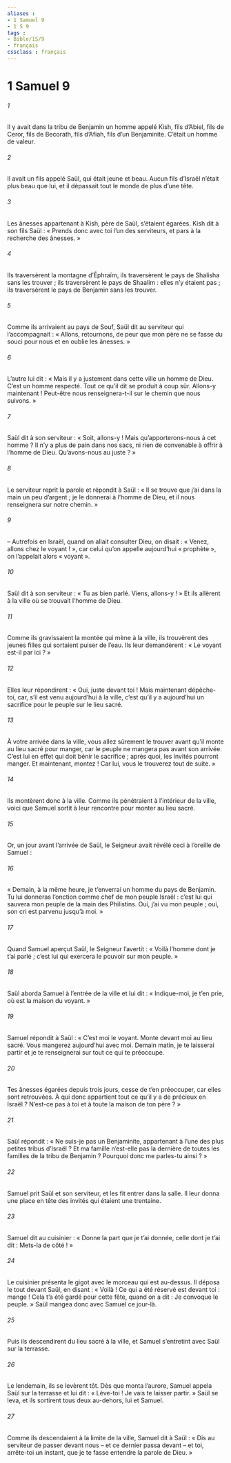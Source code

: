 ```yaml
---
aliases : 
- 1 Samuel 9
- 1 S 9
tags : 
- Bible/1S/9
- français
cssclass : français
---
```


# 1 Samuel 9

###### 1
Il y avait dans la tribu de Benjamin un homme appelé Kish, fils d’Abiel, fils de Ceror, fils de Becorath, fils d’Afiah, fils d’un Benjaminite. C’était un homme de valeur.
###### 2
Il avait un fils appelé Saül, qui était jeune et beau. Aucun fils d’Israël n’était plus beau que lui, et il dépassait tout le monde de plus d’une tête.
###### 3
Les ânesses appartenant à Kish, père de Saül, s’étaient égarées. Kish dit à son fils Saül : « Prends donc avec toi l’un des serviteurs, et pars à la recherche des ânesses. »
###### 4
Ils traversèrent la montagne d’Éphraïm, ils traversèrent le pays de Shalisha sans les trouver ; ils traversèrent le pays de Shaalim : elles n’y étaient pas ; ils traversèrent le pays de Benjamin sans les trouver.
###### 5
Comme ils arrivaient au pays de Souf, Saül dit au serviteur qui l’accompagnait : « Allons, retournons, de peur que mon père ne se fasse du souci pour nous et en oublie les ânesses. »
###### 6
L’autre lui dit : « Mais il y a justement dans cette ville un homme de Dieu. C’est un homme respecté. Tout ce qu’il dit se produit à coup sûr. Allons-y maintenant ! Peut-être nous renseignera-t-il sur le chemin que nous suivons. »
###### 7
Saül dit à son serviteur : « Soit, allons-y ! Mais qu’apporterons-nous à cet homme ? Il n’y a plus de pain dans nos sacs, ni rien de convenable à offrir à l’homme de Dieu. Qu’avons-nous au juste ? »
###### 8
Le serviteur reprit la parole et répondit à Saül : « Il se trouve que j’ai dans la main un peu d’argent ; je le donnerai à l’homme de Dieu, et il nous renseignera sur notre chemin. »
###### 9
– Autrefois en Israël, quand on allait consulter Dieu, on disait : « Venez, allons chez le voyant ! », car celui qu’on appelle aujourd’hui « prophète », on l’appelait alors « voyant ».
###### 10
Saül dit à son serviteur : « Tu as bien parlé. Viens, allons-y ! » Et ils allèrent à la ville où se trouvait l’homme de Dieu.
###### 11
Comme ils gravissaient la montée qui mène à la ville, ils trouvèrent des jeunes filles qui sortaient puiser de l’eau. Ils leur demandèrent : « Le voyant est-il par ici ? »
###### 12
Elles leur répondirent : « Oui, juste devant toi ! Mais maintenant dépêche-toi, car, s’il est venu aujourd’hui à la ville, c’est qu’il y a aujourd’hui un sacrifice pour le peuple sur le lieu sacré.
###### 13
À votre arrivée dans la ville, vous allez sûrement le trouver avant qu’il monte au lieu sacré pour manger, car le peuple ne mangera pas avant son arrivée. C’est lui en effet qui doit bénir le sacrifice ; après quoi, les invités pourront manger. Et maintenant, montez ! Car lui, vous le trouverez tout de suite. »
###### 14
Ils montèrent donc à la ville. Comme ils pénétraient à l’intérieur de la ville, voici que Samuel sortit à leur rencontre pour monter au lieu sacré.
###### 15
Or, un jour avant l’arrivée de Saül, le Seigneur avait révélé ceci à l’oreille de Samuel :
###### 16
« Demain, à la même heure, je t’enverrai un homme du pays de Benjamin. Tu lui donneras l’onction comme chef de mon peuple Israël : c’est lui qui sauvera mon peuple de la main des Philistins. Oui, j’ai vu mon peuple ; oui, son cri est parvenu jusqu’à moi. »
###### 17
Quand Samuel aperçut Saül, le Seigneur l’avertit : « Voilà l’homme dont je t’ai parlé ; c’est lui qui exercera le pouvoir sur mon peuple. »
###### 18
Saül aborda Samuel à l’entrée de la ville et lui dit : « Indique-moi, je t’en prie, où est la maison du voyant. »
###### 19
Samuel répondit à Saül : « C’est moi le voyant. Monte devant moi au lieu sacré. Vous mangerez aujourd’hui avec moi. Demain matin, je te laisserai partir et je te renseignerai sur tout ce qui te préoccupe.
###### 20
Tes ânesses égarées depuis trois jours, cesse de t’en préoccuper, car elles sont retrouvées. À qui donc appartient tout ce qu’il y a de précieux en Israël ? N’est-ce pas à toi et à toute la maison de ton père ? »
###### 21
Saül répondit : « Ne suis-je pas un Benjaminite, appartenant à l’une des plus petites tribus d’Israël ? Et ma famille n’est-elle pas la dernière de toutes les familles de la tribu de Benjamin ? Pourquoi donc me parles-tu ainsi ? »
###### 22
Samuel prit Saül et son serviteur, et les fit entrer dans la salle. Il leur donna une place en tête des invités qui étaient une trentaine.
###### 23
Samuel dit au cuisinier : « Donne la part que je t’ai donnée, celle dont je t’ai dit : Mets-la de côté ! »
###### 24
Le cuisinier présenta le gigot avec le morceau qui est au-dessus. Il déposa le tout devant Saül, en disant : « Voilà ! Ce qui a été réservé est devant toi : mange ! Cela t’a été gardé pour cette fête, quand on a dit : Je convoque le peuple. » Saül mangea donc avec Samuel ce jour-là.
###### 25
Puis ils descendirent du lieu sacré à la ville, et Samuel s’entretint avec Saül sur la terrasse.
###### 26
Le lendemain, ils se levèrent tôt. Dès que monta l’aurore, Samuel appela Saül sur la terrasse et lui dit : « Lève-toi ! Je vais te laisser partir. » Saül se leva, et ils sortirent tous deux au-dehors, lui et Samuel.
###### 27
Comme ils descendaient à la limite de la ville, Samuel dit à Saül : « Dis au serviteur de passer devant nous – et ce dernier passa devant – et toi, arrête-toi un instant, que je te fasse entendre la parole de Dieu. »
